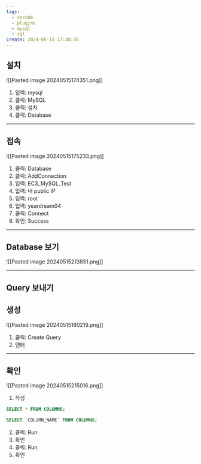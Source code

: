 ```yaml
---
tags:
  - vscode
  - plugins
  - mysql
  - sql
create: 2024-05-15 17:38:38
---
```


## 설치

![[Pasted image 20240515174351.png]]
1. 입력: mysql
2. 클릭: MySQL
3. 클릭: 설치
4. 클릭: Database

---
## 접속
![[Pasted image 20240515175233.png]]
1. 클릭: Database
2. 클릭: AddConnection
3. 입력: EC3_MySQL_Test
4. 입력: 내 public IP
5. 입력: root
6. 입력: yeardream04
7. 클릭: Connect
8. 확인: Success
----
## Database 보기

![[Pasted image 20240515213851.png]]

---

## Query 보내기

## 생성

![[Pasted image 20240515180219.png]]
1. 클릭: Create Query
2. 엔터
---
## 확인

![[Pasted image 20240515215016.png]]

1. 작성
```sql title:작성
SELECT * FROM COLUMNS;

SELECT `COLUMN_NAME` FROM COLUMNS;
```

2. 클릭: Run
3. 확인
4. 클릭: Run
5. 확인

